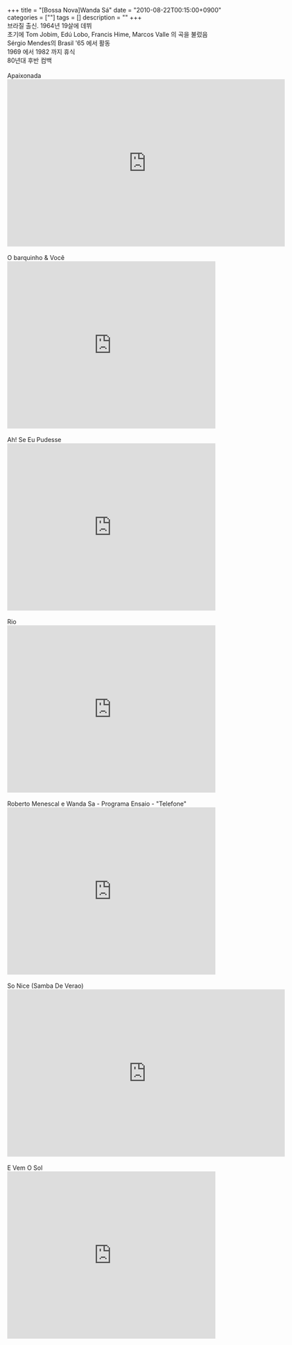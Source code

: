 +++
title = "[Bossa Nova]Wanda Sá"
date = "2010-08-22T00:15:00+0900"
categories = [""]
tags = []
description = ""
+++
<span class="copyright_entry" style="display:block;" title="[Bossa Nova]Wanda Sá@@**@@http://shed.egloos.com/3414027"></span>브라질 출신. 1964년 19살에 데뷔
<br>초기에 Tom Jobim, Edú Lobo, Francis Hime, Marcos Valle 의 곡을 불렀음
<br>Sérgio Mendes의 Brasil '65 에서 활동
<br>1969 에서 1982 까지 휴식
<br>80년대 후반 컴백
<br>
<br>Apaixonada 
<br>
<embed src="http://www.youtube.com/v/qcgy-q9yTag?fs=1&amp;hl=en_US" type="application/x-shockwave-flash" allowscriptaccess="always" allowfullscreen="true" width="640" height="385">
<br>
<br>O barquinho &amp; Você 
<br>
<embed src="http://www.youtube.com/v/KZH6vdLEUI0?fs=1&amp;hl=en_US" type="application/x-shockwave-flash" allowscriptaccess="always" allowfullscreen="true" width="480" height="385">
<br>
<br>Ah! Se Eu Pudesse
<br>
<embed src="http://www.youtube.com/v/XPtWarvnOJ0?fs=1&amp;hl=en_US" type="application/x-shockwave-flash" allowscriptaccess="always" allowfullscreen="true" width="480" height="385">
<br>
<br>Rio
<br>
<embed src="http://www.youtube.com/v/p-RIH1iXPVQ?fs=1&amp;hl=en_US" type="application/x-shockwave-flash" allowscriptaccess="always" allowfullscreen="true" width="480" height="385">
<br>
<br>Roberto Menescal e Wanda Sa - Programa Ensaio - "Telefone"
<br>
<embed src="http://www.youtube.com/v/cYVyj61zl2k?fs=1&amp;hl=en_US" type="application/x-shockwave-flash" allowscriptaccess="always" allowfullscreen="true" width="480" height="385">
<br>
<br>So Nice (Samba De Verao)
<br>
<embed src="http://www.youtube.com/v/EHywPmV8P1g?fs=1&amp;hl=en_US" type="application/x-shockwave-flash" allowscriptaccess="always" allowfullscreen="true" width="640" height="385">
<br>
<br>E Vem O Sol 
<br>
<embed src="http://www.youtube.com/v/twex3NUByKg?fs=1&amp;hl=en_US" type="application/x-shockwave-flash" allowscriptaccess="always" allowfullscreen="true" width="480" height="385"> 
<!--
       <rdf:RDF xmlns:rdf="http://www.w3.org/1999/02/22-rdf-syntax-ns#"
		    xmlns:dc="http://purl.org/dc/elements/1.1/"
		    xmlns:trackback="http://madskills.com/public/xml/rss/module/trackback/">
       <rdf:Description
	        rdf:about="http://shed.egloos.com/3414027"
	        dc:identifier="http://shed.egloos.com/3414027"
	        dc:title="[Bossa Nova]Wanda Sá"
	        trackback:ping="http://shed.egloos.com/tb/3414027"/>
       </rdf:RDF>
       -->

<ul></ul>
